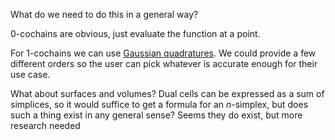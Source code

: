 What do we need to do this in a general way?

0-cochains are obvious, just evaluate the function at a point.

For 1-cochains we can use [Gaussian quadratures](https://en.wikipedia.org/wiki/Gaussian_quadrature).
We could provide a few different orders
so the user can pick whatever is accurate enough for their use case.

What about surfaces and volumes?
Dual cells can be expressed as a sum of simplices,
so it would suffice to get a formula for an $n$-simplex,
but does such a thing exist in any general sense?
Seems they do exist, but more research needed